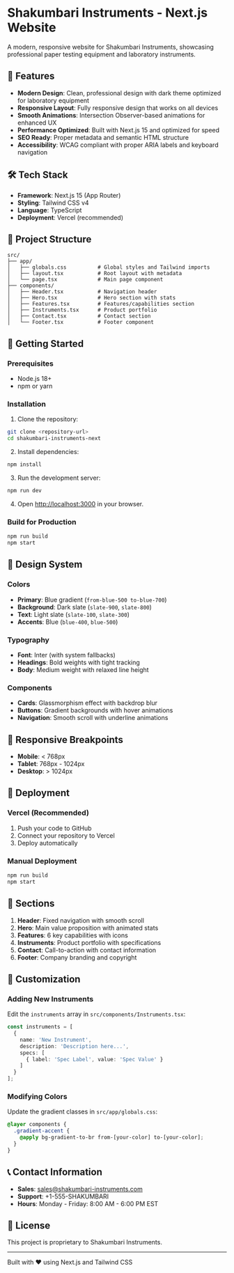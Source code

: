 # Shakumbari Instruments - Next.js Website

A modern, responsive website for Shakumbari Instruments, showcasing professional paper testing equipment and laboratory instruments.

## 🚀 Features

- **Modern Design**: Clean, professional design with dark theme optimized for laboratory equipment
- **Responsive Layout**: Fully responsive design that works on all devices
- **Smooth Animations**: Intersection Observer-based animations for enhanced UX
- **Performance Optimized**: Built with Next.js 15 and optimized for speed
- **SEO Ready**: Proper metadata and semantic HTML structure
- **Accessibility**: WCAG compliant with proper ARIA labels and keyboard navigation

## 🛠 Tech Stack

- **Framework**: Next.js 15 (App Router)
- **Styling**: Tailwind CSS v4
- **Language**: TypeScript
- **Deployment**: Vercel (recommended)

## 📁 Project Structure

```
src/
├── app/
│   ├── globals.css          # Global styles and Tailwind imports
│   ├── layout.tsx           # Root layout with metadata
│   └── page.tsx             # Main page component
├── components/
│   ├── Header.tsx           # Navigation header
│   ├── Hero.tsx             # Hero section with stats
│   ├── Features.tsx         # Features/capabilities section
│   ├── Instruments.tsx      # Product portfolio
│   ├── Contact.tsx          # Contact section
│   └── Footer.tsx           # Footer component
```

## 🚀 Getting Started

### Prerequisites

- Node.js 18+ 
- npm or yarn

### Installation

1. Clone the repository:
```bash
git clone <repository-url>
cd shakumbari-instruments-next
```

2. Install dependencies:
```bash
npm install
```

3. Run the development server:
```bash
npm run dev
```

4. Open [http://localhost:3000](http://localhost:3000) in your browser.

### Build for Production

```bash
npm run build
npm start
```

## 🎨 Design System

### Colors
- **Primary**: Blue gradient (`from-blue-500 to-blue-700`)
- **Background**: Dark slate (`slate-900`, `slate-800`)
- **Text**: Light slate (`slate-100`, `slate-300`)
- **Accents**: Blue (`blue-400`, `blue-500`)

### Typography
- **Font**: Inter (with system fallbacks)
- **Headings**: Bold weights with tight tracking
- **Body**: Medium weight with relaxed line height

### Components
- **Cards**: Glassmorphism effect with backdrop blur
- **Buttons**: Gradient backgrounds with hover animations
- **Navigation**: Smooth scroll with underline animations

## 📱 Responsive Breakpoints

- **Mobile**: < 768px
- **Tablet**: 768px - 1024px
- **Desktop**: > 1024px

## 🚀 Deployment

### Vercel (Recommended)

1. Push your code to GitHub
2. Connect your repository to Vercel
3. Deploy automatically

### Manual Deployment

```bash
npm run build
npm start
```

## 📄 Sections

1. **Header**: Fixed navigation with smooth scroll
2. **Hero**: Main value proposition with animated stats
3. **Features**: 6 key capabilities with icons
4. **Instruments**: Product portfolio with specifications
5. **Contact**: Call-to-action with contact information
6. **Footer**: Company branding and copyright

## 🔧 Customization

### Adding New Instruments

Edit the `instruments` array in `src/components/Instruments.tsx`:

```typescript
const instruments = [
  {
    name: 'New Instrument',
    description: 'Description here...',
    specs: [
      { label: 'Spec Label', value: 'Spec Value' }
    ]
  }
];
```

### Modifying Colors

Update the gradient classes in `src/app/globals.css`:

```css
@layer components {
  .gradient-accent {
    @apply bg-gradient-to-br from-[your-color] to-[your-color];
  }
}
```

## 📞 Contact Information

- **Sales**: sales@shakumbari-instruments.com
- **Support**: +1-555-SHAKUMBARI
- **Hours**: Monday - Friday: 8:00 AM - 6:00 PM EST

## 📄 License

This project is proprietary to Shakumbari Instruments.

---

Built with ❤️ using Next.js and Tailwind CSS
